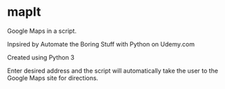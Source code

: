 # mapIt
Google Maps in a script.

Inpsired by Automate the Boring Stuff with Python on Udemy.com

Created using Python 3 

Enter desired address and the script will automatically take the user to the Google Maps site for directions.
